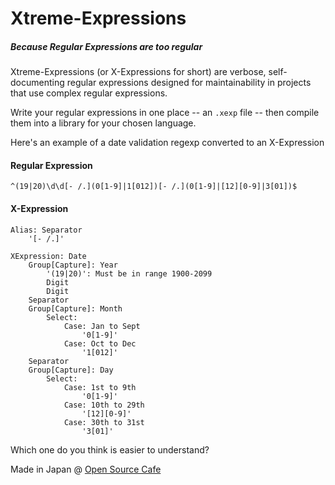 Xtreme-Expressions
=============

##### Because Regular Expressions are too regular

Xtreme-Expressions (or X-Expressions for short) are verbose, self-documenting regular expressions designed for maintainability in projects that use complex regular expressions.

Write your regular expressions in one place -- an `.xexp` file -- then compile them into a library for your chosen language.

Here's an example of a date validation regexp converted to an X-Expression

#### Regular Expression

	^(19|20)\d\d[- /.](0[1-9]|1[012])[- /.](0[1-9]|[12][0-9]|3[01])$

#### X-Expression

	Alias: Separator
		'[- /.]'

	XExpression: Date
		Group[Capture]: Year
			'(19|20)': Must be in range 1900-2099
			Digit
			Digit
		Separator
		Group[Capture]: Month
			Select:
				Case: Jan to Sept
					'0[1-9]'
				Case: Oct to Dec
					'1[012]'
		Separator
		Group[Capture]: Day
			Select:
				Case: 1st to 9th
					'0[1-9]'
				Case: 10th to 29th
					'[12][0-9]'
				Case: 30th to 31st
					'3[01]'

Which one do you think is easier to understand?

Made in Japan @ [Open Source Cafe](http://www.osscafe.net/en/)
